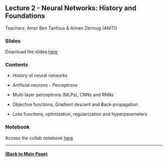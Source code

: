 ## Lecture 2 - Neural Networks: History and Foundations
Teachers: Amor Ben Tanfous & Aimen Zerroug (ANITI)
<!--
### Lecture video

View the recorded lecture [here](https://drive.google.com/file/d/1oykaczy7B_qcDTkx26V2euojdjOjUUOI/view?usp=sharing) (this will only be available for approximately 6 weeks after the course)
-->
### Slides

Download the slides [here](https://github.com/rufinv/Intro2AI-class/blob/gh-pages/Lecture2/Lecture%202.pdf)

### Contents

* History of neural networks 

* Artificial neurons - Perceptrons

* Multi-layer perceptrons (MLPs), CNNs and RNNs

* Objective functions, Gradient descent and Back-propagation

* Loss functions, optimization, regularization and hyperparameters

### Notebook
Access the collab notebook [here](https://colab.research.google.com/drive/1fmX70jjsri5Imci-aHMYzvK1E2ikijj7?usp=sharing) 

---
#### [(Back to Main Page)](../index.md)
